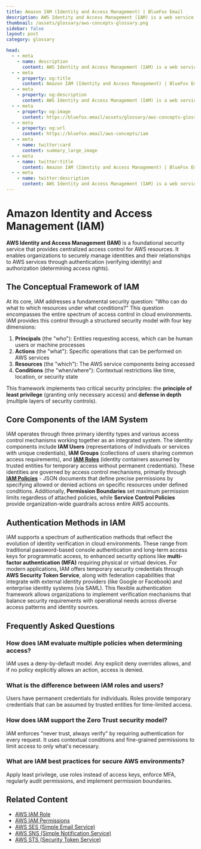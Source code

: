 ```yaml
---
title: Amazon IAM (Identity and Access Management) | BlueFox Email
description: AWS Identity and Access Management (IAM) is a web service that provides centralized control over authentication and authorization for AWS resources.
thumbnail: /assets/glossary/aws-concepts-glossary.png
sidebar: false
layout: post
category: glossary

head:
  - - meta
    - name: description
      content: AWS Identity and Access Management (IAM) is a web service that provides centralized control over authentication and authorization for AWS resources.
  - - meta
    - property: og:title
      content: Amazon IAM (Identity and Access Management) | BlueFox Email
  - - meta
    - property: og:description
      content: AWS Identity and Access Management (IAM) is a web service that provides centralized control over authentication and authorization for AWS resources.
  - - meta
    - property: og:image
      content: https://bluefox.email/assets/glossary/aws-concepts-glossary.png
  - - meta
    - property: og:url
      content: https://bluefox.email/aws-concepts/iam
  - - meta
    - name: twitter:card
      content: summary_large_image
  - - meta
    - name: twitter:title
      content: Amazon IAM (Identity and Access Management) | BlueFox Email
  - - meta
    - name: twitter:description
      content: AWS Identity and Access Management (IAM) is a web service that provides centralized control over authentication and authorization for AWS resources.
---
```

<GlossaryNavigation/>

# Amazon Identity and Access Management (IAM)

**AWS Identity and Access Management (IAM)** is a foundational security service that provides centralized access control for AWS resources. It enables organizations to securely manage identities and their relationships to AWS services through authentication (verifying identity) and authorization (determining access rights).

## The Conceptual Framework of IAM

At its core, IAM addresses a fundamental security question: "Who can do what to which resources under what conditions?" This question encompasses the entire spectrum of access control in cloud environments. IAM provides this control through a structured security model with four key dimensions:

1. **Principals** (the "who"): Entities requesting access, which can be human users or machine processes
2. **Actions** (the "what"): Specific operations that can be performed on AWS services
3. **Resources** (the "which"): The AWS service components being accessed
4. **Conditions** (the "when/where"): Contextual restrictions like time, location, or security state

This framework implements two critical security principles: the **principle of least privilege** (granting only necessary access) and **defense in depth** (multiple layers of security controls).

## Core Components of the IAM System

IAM operates through three primary identity types and various access control mechanisms working together as an integrated system. The identity components include **IAM Users** (representations of individuals or services with unique credentials), **IAM Groups** (collections of users sharing common access requirements), and **[IAM Roles](/aws-concepts/iam-role)** (identity containers assumed by trusted entities for temporary access without permanent credentials). These identities are governed by access control mechanisms, primarily through **[IAM Policies](/aws-concepts/iam-permissions)** - JSON documents that define precise permissions by specifying allowed or denied actions on specific resources under defined conditions. Additionally, **Permission Boundaries** set maximum permission limits regardless of attached policies, while **Service Control Policies** provide organization-wide guardrails across entire AWS accounts.

## Authentication Methods in IAM

IAM supports a spectrum of authentication methods that reflect the evolution of identity verification in cloud environments. These range from traditional password-based console authentication and long-term access keys for programmatic access, to enhanced security options like **multi-factor authentication (MFA)** requiring physical or virtual devices. For modern applications, IAM offers temporary security credentials through **AWS Security Token Service**, along with federation capabilities that integrate with external identity providers (like Google or Facebook) and enterprise identity systems (via SAML). This flexible authentication framework allows organizations to implement verification mechanisms that balance security requirements with operational needs across diverse access patterns and identity sources.

## Frequently Asked Questions

### How does IAM evaluate multiple policies when determining access?
IAM uses a deny-by-default model. Any explicit deny overrides allows, and if no policy explicitly allows an action, access is denied.

### What is the difference between IAM roles and users?
Users have permanent credentials for individuals. Roles provide temporary credentials that can be assumed by trusted entities for time-limited access.

### How does IAM support the Zero Trust security model?
IAM enforces "never trust, always verify" by requiring authentication for every request. It uses contextual conditions and fine-grained permissions to limit access to only what's necessary.

### What are IAM best practices for secure AWS environments?
Apply least privilege, use roles instead of access keys, enforce MFA, regularly audit permissions, and implement permission boundaries.

## Related Content

- [AWS IAM Role](/aws-concepts/iam-role)
- [AWS IAM Permissions](/aws-concepts/iam-permissions)
- [AWS SES (Simple Email Service)](/aws-concepts/ses)
- [AWS SNS (Simple Notification Service)](/aws-concepts/sns)
- [AWS STS (Security Token Service)](/aws-concepts/sts)

<GlossaryCTA />
